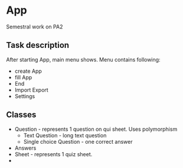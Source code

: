 # App

Semestral work on PA2

## Task description
 After starting App, main menu shows. Menu contains following:
 * create App
 * fill App
 * End
 * Import Export
 * Settings

## Classes
* Question - represents 1 question on qui sheet. Uses polymorphism
  * Text Question - long text question
  * Single choice Question - one correct answer
* Answers
* Sheet - represents 1 quiz sheet.
* 